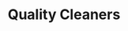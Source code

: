 ---
title: "Quality Cleaners"
url: /ciudad-guayana-puerto-ordaz/quality-cleaners-avenida-atlantico/
shop: Wäscherei
---